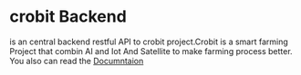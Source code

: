#  crobit Backend 
is an central backend restful API to crobit project.Crobit is a smart farming Project that combin AI and Iot And Satellite to make farming process better. You also can read the [Documntaion](https://github.com/SamirMagdyI/Crobit-Backend/blob/master/crobit%20Docs.pdf) 
